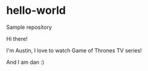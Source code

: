 # hello-world
Sample repository

Hi there!

I'm Austin, I love to watch Game of Thrones TV series!

And I am dan :)
